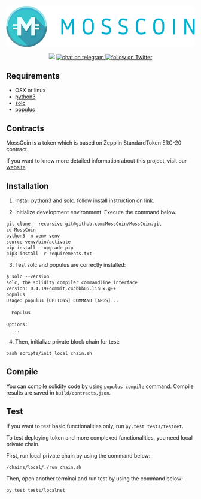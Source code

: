 <p align="center"> <img src="/img/logo.png"> </p>
<p align="center">
  <img src="https://travis-ci.org/realityreflection/MossCoin.svg?branch=master">
  <a href="http://t.me/mossland">
    <img src="https://img.shields.io/badge/chat-on%20telegram-red.svg" alt="chat on telegram">
  </a>
  <a href="https://twitter.com/intent/follow?screen_name=TheMossLand">
    <img src="https://img.shields.io/twitter/follow/TheMossLand.svg?style=social&label=Follow" alt="follow on Twitter">
  </a>
</p>

## Requirements
- OSX or linux
- [python3](www.python.org)
- [solc](solidity.readthedocs.io/en/latest/installing-solidity.html)
- [populus](github.com/ethereum/populus)

## Contracts
MossCoin is a token which is based on Zepplin StandardToken ERC-20 contract.

If you want to know more detailed information about this project, visit our [website](http://moss.land)

## Installation

1. Install [python3](www.python.org) and [solc](solidity.readthedocs.io/en/latest/installing-solidity.html). follow install instruction on link.

2. Initialize development environment. Execute the command below. 
```
git clone --recursive git@github.com:MossCoin/MossCoin.git
cd MossCoin
python3 -m venv venv
source venv/bin/activate
pip install --upgrade pip
pip3 install -r requirements.txt
```

3. Test solc and populus are correctly installed:
```
$ solc --version
solc, the solidity compiler commandline interface
Version: 0.4.19+commit.c4cbbb05.linux.g++
populus
Usage: populus [OPTIONS] COMMAND [ARGS]...

  Populus

Options:
  ...
```

4. Then, initialize private block chain for test:
```
bash scripts/init_local_chain.sh
```

## Compile

You can compile solidity code by using `populus compile` command. Compile results are saved in `build/contracts.json`.

## Test

If you want to test basic functionalities only, run `py.test tests/testnet`.

To test deploying token and more complexed functionalities, you need local private chain.

First, run local private chain by using the command below:

```
/chains/local/./run_chain.sh
```

Then, open another terminal and run test by using the command below:

```
py.test tests/localnet
```
